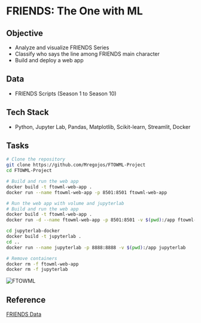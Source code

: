 # FRIENDS: The One with ML

## Objective
* Analyze and visualize FRIENDS Series
* Classify who says the line among FRIENDS main character
* Build and deploy a web app

## Data
* FRIENDS Scripts (Season 1 to Season 10)

## Tech Stack
* Python, Jupyter Lab, Pandas, Matplotlib, Scikit-learn, Streamlit, Docker

## Tasks
```sh
# Clone the repository
git clone https://github.com/Mregojos/FTOWML-Project
cd FTOWML-Project

# Build and run the web app
docker build -t ftowml-web-app .
docker run --name ftowml-web-app -p 8501:8501 ftowml-web-app
```

```sh
# Run the web app with volume and jupyterlab
# Build and run the web app
docker build -t ftowml-web-app .
docker run -d --name ftowml-web-app -p 8501:8501 -v $(pwd):/app ftowml-web-app

cd jupyterlab-docker
docker build -t jupyterlab .
cd ..
docker run --name jupyterlab -p 8888:8888 -v $(pwd):/app jupyterlab

# Remove containers
docker rm -f ftowml-web-app
docker rm -f jupyterlab
```

![FTOWML]()

## Reference

[FRIENDS Data]()
